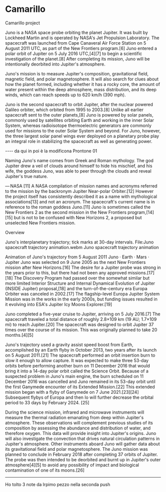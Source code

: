 # Camarillo
Camarillo project


Juno is a NASA space probe orbiting the planet Jupiter. It was built by Lockheed Martin and is operated by NASA's Jet Propulsion Laboratory. The spacecraft was launched from Cape Canaveral Air Force Station on 5 August 2011 UTC, as part of the New Frontiers program.[6] Juno entered a polar orbit of Jupiter on 5 July 2016 UTC,[4][7] to begin a scientific investigation of the planet.[8] After completing its mission, Juno will be intentionally deorbited into Jupiter's atmosphere.

Juno's mission is to measure Jupiter's composition, gravitational field, magnetic field, and polar magnetosphere. It will also search for clues about how the planet formed, including whether it has a rocky core, the amount of water present within the deep atmosphere, mass distribution, and its deep winds, which can reach speeds up to 620 km/h (390 mph).

Juno is the second spacecraft to orbit Jupiter, after the nuclear powered Galileo orbiter, which orbited from 1995 to 2003.[8] Unlike all earlier spacecraft sent to the outer planets,[8] Juno is powered by solar panels, commonly used by satellites orbiting Earth and working in the inner Solar System, whereas radioisotope thermoelectric generators are commonly used for missions to the outer Solar System and beyond. For Juno, however, the three largest solar panel wings ever deployed on a planetary probe play an integral role in stabilizing the spacecraft as well as generating power.

---- da qui in poi è la modificona Prontone 01

Naming
Juno's name comes from Greek and Roman mythology. The god Jupiter drew a veil of clouds around himself to hide his mischief, and his wife, the goddess Juno, was able to peer through the clouds and reveal Jupiter's true nature.

— NASA [11]
A NASA compilation of mission names and acronyms referred to the mission by the backronym Jupiter Near-polar Orbiter.[12] However the project itself has consistently described it as a name with mythological associations[13] and not an acronym. The spacecraft's current name is in reference to the roman goddess Juno.[11] Juno is sometimes called the New Frontiers 2 as the second mission in the New Frontiers program,[14][15] but is not to be confused with New Horizons 2, a proposed but unselected New Frontiers mission.

Overview

Juno's interplanetary trajectory; tick marks at 30-day intervals.
File:Juno spacecraft trajectory animation.webm
Juno spacecraft trajectory animation

Animation of Juno's trajectory from 5 August 2011
  Juno ·   Earth ·   Mars ·   Jupiter
Juno was selected on 9 June 2005 as the next New Frontiers mission after New Horizons.[16] The desire for a Jupiter probe was strong in the years prior to this, but there had not been any approved missions.[17][18] The Discovery Program had passed over the somewhat similar but more limited Interior Structure and Internal Dynamical Evolution of Jupiter (INSIDE Jupiter) proposal,[18] and the turn-of-the-century era Europa Orbiter was canceled in 2002.[17] The flagship-level Europa Jupiter System Mission was in the works in the early 2000s, but funding issues resulted in it evolving into ESA's Jupiter Icy Moons Explorer.[19]

Juno completed a five-year cruise to Jupiter, arriving on 5 July 2016.[7] The spacecraft traveled a total distance of roughly 2.8×109 km (19 AU; 1.7×109 mi) to reach Jupiter.[20] The spacecraft was designed to orbit Jupiter 37 times over the course of its mission. This was originally planned to take 20 months.[4][5]

Juno's trajectory used a gravity assist speed boost from Earth, accomplished by an Earth flyby in October 2013, two years after its launch on 5 August 2011.[21] The spacecraft performed an orbit insertion burn to slow it enough to allow capture. It was expected to make three 53-day orbits before performing another burn on 11 December 2016 that would bring it into a 14-day polar orbit called the Science Orbit. Because of a suspected problem in Juno's main engine, the burn scheduled on 11 December 2016 was cancelled and Juno remained in its 53-day orbit until the first Ganymede encounter of its Extended Mission.[22] This extended mission began with a flyby of Ganymede on 7 June 2021.[23][24] Subsequent flybys of Europa and then Io will further decrease the orbital period to 33 days by February 2024. [25]

During the science mission, infrared and microwave instruments will measure the thermal radiation emanating from deep within Jupiter's atmosphere. These observations will complement previous studies of its composition by assessing the abundance and distribution of water, and therefore oxygen. This data will provide insight into Jupiter's origins. Juno will also investigate the convection that drives natural circulation patterns in Jupiter's atmosphere. Other instruments aboard Juno will gather data about its gravitational field and polar magnetosphere. The Juno mission was planned to conclude in February 2018 after completing 37 orbits of Jupiter. The probe was then intended to be deorbited and burnt up in Jupiter's outer atmosphere[4][5] to avoid any possibility of impact and biological contamination of one of its moons.[26]

--------------

Ho tolto 3 note da lrpimo pezzo nella seconda push
